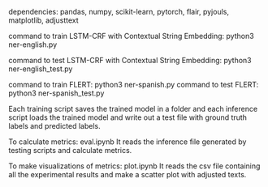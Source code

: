 dependencies: pandas, numpy, scikit-learn, pytorch, flair, pyjouls, matplotlib, adjusttext

command to train LSTM-CRF with Contextual String Embedding: python3 ner-english.py

command to test LSTM-CRF with Contextual String Embedding: python3 ner-english_test.py

command to train FLERT: python3 ner-spanish.py
command to test FLERT: python3 ner-spanish_test.py

Each training script saves the trained model in a folder and each inference script loads the trained model and write out a test file with ground truth labels and predicted labels. 

To calculate metrics: eval.ipynb
It reads the inference file generated by testing scripts and calculate metrics. 

To make visualizations of metrics: plot.ipynb
It reads the csv file containing all the experimental results and make a scatter plot with adjusted texts. 
